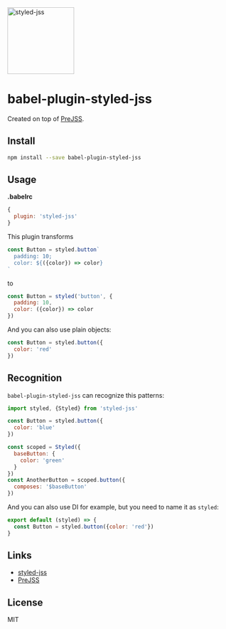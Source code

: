 <a href="https://github.com/cssinjs/styled-jss">
  <img alt="styled-jss" src="https://github.com/cssinjs/logo/blob/master/styled-jss-logo.png" height="150px" />
</a>

# babel-plugin-styled-jss
Created on top of [PreJSS](https://github.com/axept/prejss).

## Install

```sh
npm install --save babel-plugin-styled-jss
```

## Usage

**.babelrc**
```js
{
  plugin: 'styled-jss'
}
```

This plugin transforms
```js
const Button = styled.button`
  padding: 10;
  color: ${({color}) => color}
`
```
to
```js
const Button = styled('button', {
  padding: 10,
  color: ({color}) => color
})
```

And you can also use plain objects:
```js
const Button = styled.button({
  color: 'red'
})
```

## Recognition

`babel-plugin-styled-jss` can recognize this patterns:

```js
import styled, {Styled} from 'styled-jss'

const Button = styled.button({
  color: 'blue'
})

const scoped = Styled({
  baseButton: {
    color: 'green'
  }
})
const AnotherButton = scoped.button({
  composes: '$baseButton'
})
```

And you can also use DI for example, but you need to name it as `styled`:

```js
export default (styled) => {
  const Button = styled.button({color: 'red'})
}
```

## Links
- [styled-jss](https://github.com/cssinjs/styled-jss)
- [PreJSS](https://github.com/axept/prejss)

## License
MIT
